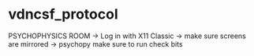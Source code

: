 # vdncsf_protocol

PSYCHOPHYSICS ROOM 
-> Log in with X11 Classic 
-> make sure screens are mirrored
-> psychopy make sure to run check bits
